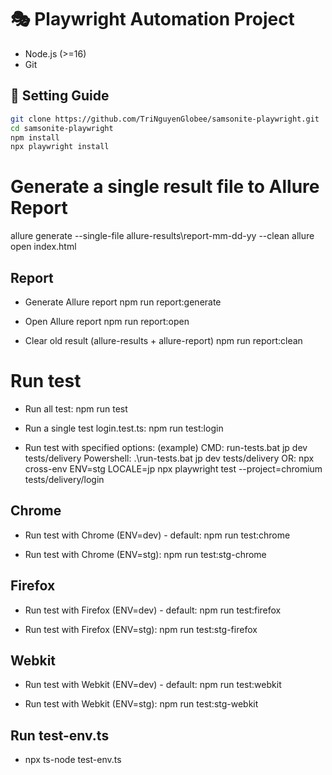 # 🎭 Playwright Automation Project
- Node.js (>=16)
- Git

## 🚀 Setting Guide
```bash
git clone https://github.com/TriNguyenGlobee/samsonite-playwright.git
cd samsonite-playwright
npm install
npx playwright install
```

# Generate a single result file to Allure Report
allure generate --single-file allure-results\report-mm-dd-yy --clean 
allure open index.html

## Report
- Generate Allure report
npm run report:generate

- Open Allure report
npm run report:open

- Clear old result (allure-results + allure-report)
npm run report:clean

# Run test
- Run all test:
npm run test

- Run a single test login.test.ts:
npm run test:login

- Run test with specified options: (example)
CMD: run-tests.bat jp dev tests/delivery
Powershell: .\run-tests.bat jp dev tests/delivery
OR:
npx cross-env ENV=stg LOCALE=jp npx playwright test --project=chromium tests/delivery/login 
 
## Chrome 
- Run test with Chrome (ENV=dev) - default:
npm run test:chrome

- Run test with Chrome (ENV=stg):
npm run test:stg-chrome

## Firefox
- Run test with Firefox (ENV=dev) - default:
npm run test:firefox

- Run test with Firefox (ENV=stg):
npm run test:stg-firefox

## Webkit
- Run test with Webkit (ENV=dev) - default:
npm run test:webkit

- Run test with Webkit (ENV=stg):
npm run test:stg-webkit

## Run test-env.ts
- npx ts-node test-env.ts